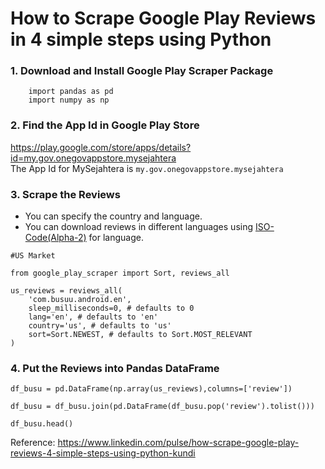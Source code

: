 # How to Scrape Google Play Reviews in 4 simple steps using Python

### 1. Download and Install Google Play Scraper Package <br>
```from google_play_scraper import app
    import pandas as pd
    import numpy as np
```

### 2. Find the App Id in Google Play Store
https://play.google.com/store/apps/details?id=my.gov.onegovappstore.mysejahtera
<br> The App Id for MySejahtera is `my.gov.onegovappstore.mysejahtera`

### 3. Scrape the Reviews <br>
- You can specify the country and language. <br>
- You can download reviews in different languages using [ISO-Code(Alpha-2)](https://en.wikipedia.org/wiki/ISO_3166-1_alpha-2) for language. <br>

```
#US Market

from google_play_scraper import Sort, reviews_all

us_reviews = reviews_all(
    'com.busuu.android.en',
    sleep_milliseconds=0, # defaults to 0
    lang='en', # defaults to 'en'
    country='us', # defaults to 'us'
    sort=Sort.NEWEST, # defaults to Sort.MOST_RELEVANT
)
```

### 4. Put the Reviews into Pandas DataFrame
```
df_busu = pd.DataFrame(np.array(us_reviews),columns=['review'])

df_busu = df_busu.join(pd.DataFrame(df_busu.pop('review').tolist()))

df_busu.head()
```
Reference: https://www.linkedin.com/pulse/how-scrape-google-play-reviews-4-simple-steps-using-python-kundi
